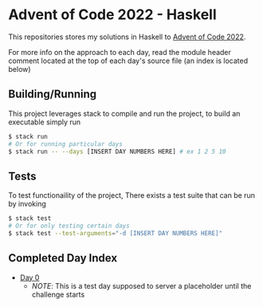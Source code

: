 # Advent of Code 2022 - Haskell

This repositories stores my solutions in Haskell to [Advent of Code 2022](https://adventofcode.com/2022).

For more info on the approach to each day,
read the module header comment located at the top of each day's source file 
(an index is located below)


## Building/Running

This project leverages stack to compile and run the project, to build an executable simply run

```bash
$ stack run 
# Or for running particular days
$ stack run -- --days [INSERT DAY NUMBERS HERE] # ex 1 2 5 10
```

## Tests

To test functionaility of the project, There exists a test suite that can be run by invoking

```bash
$ stack test
# Or for only testing certain days
$ stack test --test-arguments="-d [INSERT DAY NUMBERS HERE]"
```

## Completed Day Index
- [Day 0](src/Day0.hs)
  - *NOTE*: This is a test day supposed to server a placeholder until the challenge starts

